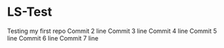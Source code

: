 # LS-Test
Testing my first repo
Commit 2 line
Commit 3 line
Commit 4 line
Commit 5 line
Commit 6 line
Commit 7 line

